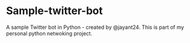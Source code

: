 # Sample-twitter-bot
 A sample Twitter bot in Python - created by @jayant24. This is part of my personal python netwoking project.

